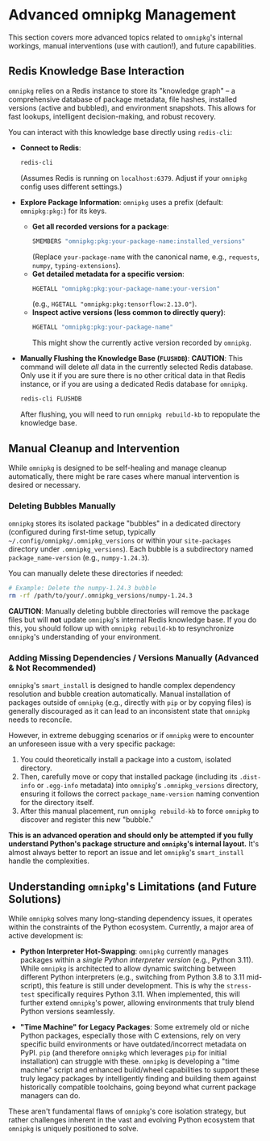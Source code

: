 # Advanced omnipkg Management

This section covers more advanced topics related to `omnipkg`'s internal workings, manual interventions (use with caution!), and future capabilities.

## Redis Knowledge Base Interaction

`omnipkg` relies on a Redis instance to store its "knowledge graph" – a comprehensive database of package metadata, file hashes, installed versions (active and bubbled), and environment snapshots. This allows for fast lookups, intelligent decision-making, and robust recovery.

You can interact with this knowledge base directly using `redis-cli`:

*   **Connect to Redis**:
    ```bash
    redis-cli
    ```
    (Assumes Redis is running on `localhost:6379`. Adjust if your `omnipkg` config uses different settings.)

*   **Explore Package Information**:
    `omnipkg` uses a prefix (default: `omnipkg:pkg:`) for its keys.

    *   **Get all recorded versions for a package**:
        ```bash
        SMEMBERS "omnipkg:pkg:your-package-name:installed_versions"
        ```
        (Replace `your-package-name` with the canonical name, e.g., `requests`, `numpy`, `typing-extensions`).
    *   **Get detailed metadata for a specific version**:
        ```bash
        HGETALL "omnipkg:pkg:your-package-name:your-version"
        ```
        (e.g., `HGETALL "omnipkg:pkg:tensorflow:2.13.0"`).
    *   **Inspect active versions (less common to directly query)**:
        ```bash
        HGETALL "omnipkg:pkg:your-package-name"
        ```
        This might show the currently active version recorded by `omnipkg`.

*   **Manually Flushing the Knowledge Base (`FLUSHDB`)**:
    **CAUTION**: This command will delete *all* data in the currently selected Redis database. Only use it if you are sure there is no other critical data in that Redis instance, or if you are using a dedicated Redis database for `omnipkg`.
    ```bash
    redis-cli FLUSHDB
    ```
    After flushing, you will need to run `omnipkg rebuild-kb` to repopulate the knowledge base.

## Manual Cleanup and Intervention

While `omnipkg` is designed to be self-healing and manage cleanup automatically, there might be rare cases where manual intervention is desired or necessary.

### Deleting Bubbles Manually

`omnipkg` stores its isolated package "bubbles" in a dedicated directory (configured during first-time setup, typically `~/.config/omnipkg/.omnipkg_versions` or within your `site-packages` directory under `.omnipkg_versions`). Each bubble is a subdirectory named `package_name-version` (e.g., `numpy-1.24.3`).

You can manually delete these directories if needed:

```bash
# Example: Delete the numpy-1.24.3 bubble
rm -rf /path/to/your/.omnipkg_versions/numpy-1.24.3
```
**CAUTION**: Manually deleting bubble directories will remove the package files but will **not** update `omnipkg`'s internal Redis knowledge base. If you do this, you should follow up with `omnipkg rebuild-kb` to resynchronize `omnipkg`'s understanding of your environment.

### Adding Missing Dependencies / Versions Manually (Advanced & Not Recommended)

`omnipkg`'s `smart_install` is designed to handle complex dependency resolution and bubble creation automatically. Manual installation of packages outside of `omnipkg` (e.g., directly with `pip` or by copying files) is generally discouraged as it can lead to an inconsistent state that `omnipkg` needs to reconcile.

However, in extreme debugging scenarios or if `omnipkg` were to encounter an unforeseen issue with a very specific package:
1.  You could theoretically install a package into a custom, isolated directory.
2.  Then, carefully move or copy that installed package (including its `.dist-info` or `.egg-info` metadata) into `omnipkg`'s `.omnipkg_versions` directory, ensuring it follows the correct `package_name-version` naming convention for the directory itself.
3.  After this manual placement, run `omnipkg rebuild-kb` to force `omnipkg` to discover and register this new "bubble."

**This is an advanced operation and should only be attempted if you fully understand Python's package structure and `omnipkg`'s internal layout.** It's almost always better to report an issue and let `omnipkg`'s `smart_install` handle the complexities.

## Understanding `omnipkg`'s Limitations (and Future Solutions)

While `omnipkg` solves many long-standing dependency issues, it operates within the constraints of the Python ecosystem. Currently, a major area of active development is:

*   **Python Interpreter Hot-Swapping**: `omnipkg` currently manages packages within a *single Python interpreter version* (e.g., Python 3.11). While `omnipkg` is architected to allow dynamic switching between different Python interpreters (e.g., switching from Python 3.8 to 3.11 mid-script), this feature is still under development. This is why the `stress-test` specifically requires Python 3.11. When implemented, this will further extend `omnipkg`'s power, allowing environments that truly blend Python versions seamlessly.

*   **"Time Machine" for Legacy Packages**: Some extremely old or niche Python packages, especially those with C extensions, rely on very specific build environments or have outdated/incorrect metadata on PyPI. `pip` (and therefore `omnipkg` which leverages `pip` for initial installation) can struggle with these. `omnipkg` is developing a "time machine" script and enhanced build/wheel capabilities to support these truly legacy packages by intelligently finding and building them against historically compatible toolchains, going beyond what current package managers can do.

These aren't fundamental flaws of `omnipkg`'s core isolation strategy, but rather challenges inherent in the vast and evolving Python ecosystem that `omnipkg` is uniquely positioned to solve.
